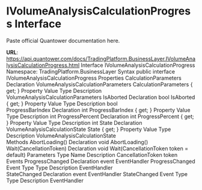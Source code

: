 # IVolumeAnalysisCalculationProgress Interface

Paste official Quantower documentation here.

**URL**: https://api.quantower.com/docs/TradingPlatform.BusinessLayer.IVolumeAnalysisCalculationProgress.html
Interface IVolumeAnalysisCalculationProgress
Namespace: TradingPlatform.BusinessLayer
Syntax
public interface IVolumeAnalysisCalculationProgress
Properties
CalculationParameters
Declaration
VolumeAnalysisCalculationParameters CalculationParameters { get; }
Property Value
Type	Description
VolumeAnalysisCalculationParameters	
IsAborted
Declaration
bool IsAborted { get; }
Property Value
Type	Description
bool	
ProgressBarIndex
Declaration
int ProgressBarIndex { get; }
Property Value
Type	Description
int	
ProgressPercent
Declaration
int ProgressPercent { get; }
Property Value
Type	Description
int	
State
Declaration
VolumeAnalysisCalculationState State { get; }
Property Value
Type	Description
VolumeAnalysisCalculationState	
Methods
AbortLoading()
Declaration
void AbortLoading()
Wait(CancellationToken)
Declaration
void Wait(CancellationToken token = default)
Parameters
Type	Name	Description
CancellationToken	token	
Events
ProgressChanged
Declaration
event EventHandler<VolumeAnalysisTaskEventArgs> ProgressChanged
Event Type
Type	Description
EventHandler<VolumeAnalysisTaskEventArgs>	
StateChanged
Declaration
event EventHandler<VolumeAnalysisTaskEventArgs> StateChanged
Event Type
Type	Description
EventHandler<VolumeAnalysisTaskEventArgs>